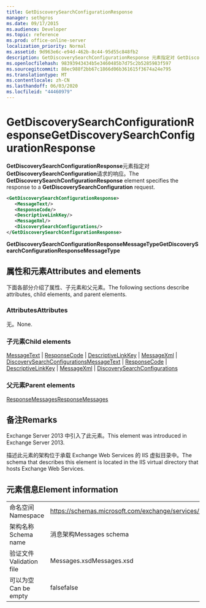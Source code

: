 ```yaml
---
title: GetDiscoverySearchConfigurationResponse
manager: sethgros
ms.date: 09/17/2015
ms.audience: Developer
ms.topic: reference
ms.prod: office-online-server
localization_priority: Normal
ms.assetid: 9d963e6c-e94d-462b-8c44-95d55c848fb2
description: GetDiscoverySearchConfigurationResponse 元素指定对 GetDiscoverySearchConfiguration 请求的响应。
ms.openlocfilehash: 98393943434b5e3460485b7d75c2b5285983f597
ms.sourcegitcommit: 88ec988f2bb67c1866d06b361615f3674a24e795
ms.translationtype: MT
ms.contentlocale: zh-CN
ms.lasthandoff: 06/03/2020
ms.locfileid: "44460979"
---
```

# <a name="getdiscoverysearchconfigurationresponse"></a><span data-ttu-id="7cfb1-103">GetDiscoverySearchConfigurationResponse</span><span class="sxs-lookup"><span data-stu-id="7cfb1-103">GetDiscoverySearchConfigurationResponse</span></span>

<span data-ttu-id="7cfb1-104">**GetDiscoverySearchConfigurationResponse**元素指定对**GetDiscoverySearchConfiguration**请求的响应。</span><span class="sxs-lookup"><span data-stu-id="7cfb1-104">The **GetDiscoverySearchConfigurationResponse** element specifies the response to a **GetDiscoverySearchConfiguration** request.</span></span> 
  
```XML
<GetDiscoverySearchConfigurationResponse>
   <MessageText/>
   <ResponseCode/>
   <DescriptiveLinkKey/>
   <MessageXml/>
   <DiscoverySearchConfigurations/>
</GetDiscoverySearchConfigurationResponse>
```

 <span data-ttu-id="7cfb1-105">**GetDiscoverySearchConfigurationResponseMessageType**</span><span class="sxs-lookup"><span data-stu-id="7cfb1-105">**GetDiscoverySearchConfigurationResponseMessageType**</span></span>
## <a name="attributes-and-elements"></a><span data-ttu-id="7cfb1-106">属性和元素</span><span class="sxs-lookup"><span data-stu-id="7cfb1-106">Attributes and elements</span></span>

<span data-ttu-id="7cfb1-107">下面各部分介绍了属性、子元素和父元素。</span><span class="sxs-lookup"><span data-stu-id="7cfb1-107">The following sections describe attributes, child elements, and parent elements.</span></span>
  
### <a name="attributes"></a><span data-ttu-id="7cfb1-108">Attributes</span><span class="sxs-lookup"><span data-stu-id="7cfb1-108">Attributes</span></span>

<span data-ttu-id="7cfb1-109">无。</span><span class="sxs-lookup"><span data-stu-id="7cfb1-109">None.</span></span>
  
### <a name="child-elements"></a><span data-ttu-id="7cfb1-110">子元素</span><span class="sxs-lookup"><span data-stu-id="7cfb1-110">Child elements</span></span>

<span data-ttu-id="7cfb1-111">[MessageText](messagetext.md)  | [ResponseCode](responsecode.md)  | [DescriptiveLinkKey](descriptivelinkkey.md)  | [MessageXml](messagexml.md)  | [DiscoverySearchConfigurations](discoverysearchconfigurations.md)</span><span class="sxs-lookup"><span data-stu-id="7cfb1-111">[MessageText](messagetext.md) | [ResponseCode](responsecode.md) | [DescriptiveLinkKey](descriptivelinkkey.md) | [MessageXml](messagexml.md) | [DiscoverySearchConfigurations](discoverysearchconfigurations.md)</span></span>
  
### <a name="parent-elements"></a><span data-ttu-id="7cfb1-112">父元素</span><span class="sxs-lookup"><span data-stu-id="7cfb1-112">Parent elements</span></span>

[<span data-ttu-id="7cfb1-113">ResponseMessages</span><span class="sxs-lookup"><span data-stu-id="7cfb1-113">ResponseMessages</span></span>](responsemessages.md)
  
## <a name="remarks"></a><span data-ttu-id="7cfb1-114">备注</span><span class="sxs-lookup"><span data-stu-id="7cfb1-114">Remarks</span></span>

<span data-ttu-id="7cfb1-115">Exchange Server 2013 中引入了此元素。</span><span class="sxs-lookup"><span data-stu-id="7cfb1-115">This element was introduced in Exchange Server 2013.</span></span>
  
<span data-ttu-id="7cfb1-116">描述此元素的架构位于承载 Exchange Web Services 的 IIS 虚拟目录中。</span><span class="sxs-lookup"><span data-stu-id="7cfb1-116">The schema that describes this element is located in the IIS virtual directory that hosts Exchange Web Services.</span></span>
  
## <a name="element-information"></a><span data-ttu-id="7cfb1-117">元素信息</span><span class="sxs-lookup"><span data-stu-id="7cfb1-117">Element information</span></span>

|||
|:-----|:-----|
|<span data-ttu-id="7cfb1-118">命名空间</span><span class="sxs-lookup"><span data-stu-id="7cfb1-118">Namespace</span></span>  <br/> |https://schemas.microsoft.com/exchange/services/2006/messages  <br/> |
|<span data-ttu-id="7cfb1-119">架构名称</span><span class="sxs-lookup"><span data-stu-id="7cfb1-119">Schema name</span></span>  <br/> |<span data-ttu-id="7cfb1-120">消息架构</span><span class="sxs-lookup"><span data-stu-id="7cfb1-120">Messages schema</span></span>  <br/> |
|<span data-ttu-id="7cfb1-121">验证文件</span><span class="sxs-lookup"><span data-stu-id="7cfb1-121">Validation file</span></span>  <br/> |<span data-ttu-id="7cfb1-122">Messages.xsd</span><span class="sxs-lookup"><span data-stu-id="7cfb1-122">Messages.xsd</span></span>  <br/> |
|<span data-ttu-id="7cfb1-123">可以为空</span><span class="sxs-lookup"><span data-stu-id="7cfb1-123">Can be empty</span></span>  <br/> |<span data-ttu-id="7cfb1-124">false</span><span class="sxs-lookup"><span data-stu-id="7cfb1-124">false</span></span>  <br/> |
   

